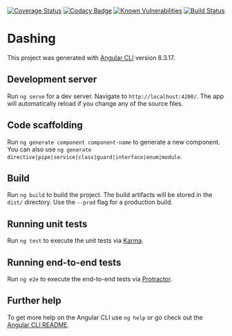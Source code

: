 [![Coverage Status](https://coveralls.io/repos/github/abderahmane/dashing/badge.svg?branch=feat/ci-coverall)](https://coveralls.io/github/abderahmane/dashing?branch=feat/ci-coverall)
[![Codacy Badge](https://api.codacy.com/project/badge/Grade/cf96c702adbd4e5c8a466e933d9861bc)](https://www.codacy.com/manual/abderahmane/dashing?utm_source=github.com&amp;utm_medium=referral&amp;utm_content=abderahmane/dashing&amp;utm_campaign=Badge_Grade)
[![Known Vulnerabilities](https://snyk.io/test/github/abderahmane/dashing/badge.svg?targetFile=package.json)](https://snyk.io/test/github/abderahmane/dashing?targetFile=package.json)
[![Build Status](https://travis-ci.org/abderahmane/dashing.svg?branch=master)](https://travis-ci.org/abderahmane/dashing)

# Dashing

This project was generated with [Angular CLI](https://github.com/angular/angular-cli) version 8.3.17.

## Development server

Run `ng serve` for a dev server. Navigate to `http://localhost:4200/`. The app will automatically reload if you change any of the source files.

## Code scaffolding

Run `ng generate component component-name` to generate a new component. You can also use `ng generate directive|pipe|service|class|guard|interface|enum|module`.

## Build

Run `ng build` to build the project. The build artifacts will be stored in the `dist/` directory. Use the `--prod` flag for a production build.

## Running unit tests

Run `ng test` to execute the unit tests via [Karma](https://karma-runner.github.io).

## Running end-to-end tests

Run `ng e2e` to execute the end-to-end tests via [Protractor](http://www.protractortest.org/).

## Further help

To get more help on the Angular CLI use `ng help` or go check out the [Angular CLI README](https://github.com/angular/angular-cli/blob/master/README.md).
